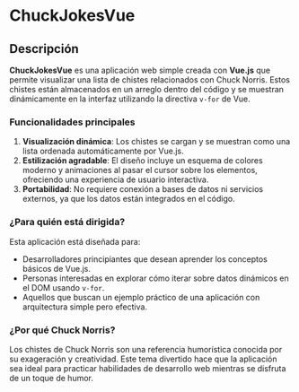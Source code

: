# ChuckJokesVue

## Descripción

**ChuckJokesVue** es una aplicación web simple creada con **Vue.js** que permite visualizar una lista de chistes relacionados con Chuck Norris. Estos chistes están almacenados en un arreglo dentro del código y se muestran dinámicamente en la interfaz utilizando la directiva `v-for` de Vue.

### Funcionalidades principales
1. **Visualización dinámica**: Los chistes se cargan y se muestran como una lista ordenada automáticamente por Vue.js.
2. **Estilización agradable**: El diseño incluye un esquema de colores moderno y animaciones al pasar el cursor sobre los elementos, ofreciendo una experiencia de usuario interactiva.
3. **Portabilidad**: No requiere conexión a bases de datos ni servicios externos, ya que los datos están integrados en el código.

### ¿Para quién está dirigida?
Esta aplicación está diseñada para:
- Desarrolladores principiantes que desean aprender los conceptos básicos de Vue.js.
- Personas interesadas en explorar cómo iterar sobre datos dinámicos en el DOM usando `v-for`.
- Aquellos que buscan un ejemplo práctico de una aplicación con arquitectura simple pero efectiva.

### ¿Por qué Chuck Norris?
Los chistes de Chuck Norris son una referencia humorística conocida por su exageración y creatividad. Este tema divertido hace que la aplicación sea ideal para practicar habilidades de desarrollo web mientras se disfruta de un toque de humor.
